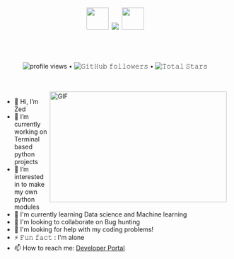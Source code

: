 <h1 align="center">
  <a>
    <img width="50px" src="https://user-images.githubusercontent.com/116058155/202630508-48b6a0f9-7dd7-4180-a648-d51e4fab8927.gif" />
  </a>
  <a><img src="https://readme-typing-svg.herokuapp.com?font=Noto+Sans+Japanese&size=35&duration=3500&pause=3000&color=AE2828&center=true&vCenter=true&width=500&lines=%E3%81%93%E3%82%93%E3%81%AB%E3%81%A1%E3%81%AF%E3%83%97%E3%83%AD%E3%82%B0%E3%83%A9%E3%83%9E%E3%83%BC+!" /></a>

  <a target="main">
    <img width="50px" src="https://user-images.githubusercontent.com/116058155/202630508-48b6a0f9-7dd7-4180-a648-d51e4fab8927.gif" />
    
  </a>
</h1>

<br/>
<br/>
<p align="center">
  <img alt = "profile views" src="https://komarev.com/ghpvc/?username=ZedUnknown&style=flat&color=brightgreen"> •
  <img alt="𝙶𝚒𝚝𝙷𝚞𝚋 𝚏𝚘𝚕𝚕𝚘𝚠𝚎𝚛𝚜" src="https://img.shields.io/github/followers/ZedUnknown?label=Followers&style=social"> •   
  <img src="https://img.shields.io/github/stars/ZedUnknown?label=Stars" alt="𝚃𝚘𝚝𝚊𝚕 𝚂𝚝𝚊𝚛𝚜">
</p>
<br/>
<br/>
<a target="main">
  <img align="right" height="250" width="400" alt="GIF" src="https://github.com/ZedUnknown/ZedUnknown/blob/main/GIF/image.gif">
</a>

- 👋 Hi, I’m Zed
- 🔭 I’m currently working on Terminal based python projects
- 👀 I’m interested in to make my own python modules
- 📕 I'm currently learning Data science and Machine learning
- 🤝 I'm looking to collaborate on Bug hunting
- 🤔 I'm looking for help with my coding problems!
- ⚡ 𝙵𝚞𝚗 𝚏𝚊𝚌𝚝 : I'm alone
- 📫 How to reach me: [Developer Portal](**coding.developerportal@gmail.com**)
